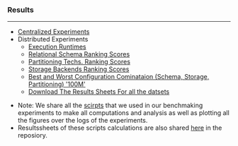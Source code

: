 ### Results
-----
  * [Centralized Experiments](ResultsCenteralized.md)
  * Distributed Experiments
    * [Execution Runtimes](DistributedExperiments.md)
    * [Relational Schema Ranking Scores](SchemaRanking.md)
    * [Partitioning Techs. Ranking Scores](PartitioningRanking.md)
    * [Storage Backends Ranking Scores](StorageRanking.md)
    * [Best and Worst Configuration Cominataion (Schema, Storage, Partitioning) '100M' ](QueryPerformanceforConfigs.md)
    * [Download The Results Sheets For all the datsets](https://github.com/DataSystemsGroupUT/SPARKSQLRDFBenchmarking/tree/master/results)
    
- Note: We share all the [scirpts](https://github.com/DataSystemsGroupUT/SPARKSQLRDFBenchmarking/tree/master/Scripts) that we used in our benchmaking experiments to make all computations and analysis as well as plotting all the figures over the logs of the experiments.
- Resultssheets of these scripts calculations are also shared [here](https://github.com/DataSystemsGroupUT/SPARKSQLRDFBenchmarking/tree/master/results) in the reposiory.

